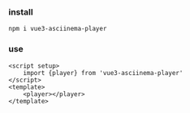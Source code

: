 ### install
```shell
npm i vue3-asciinema-player
```
### use
```vue
<script setup>
    import {player} from 'vue3-asciinema-player'
</script>
<template>
    <player></player>
</template>
```
